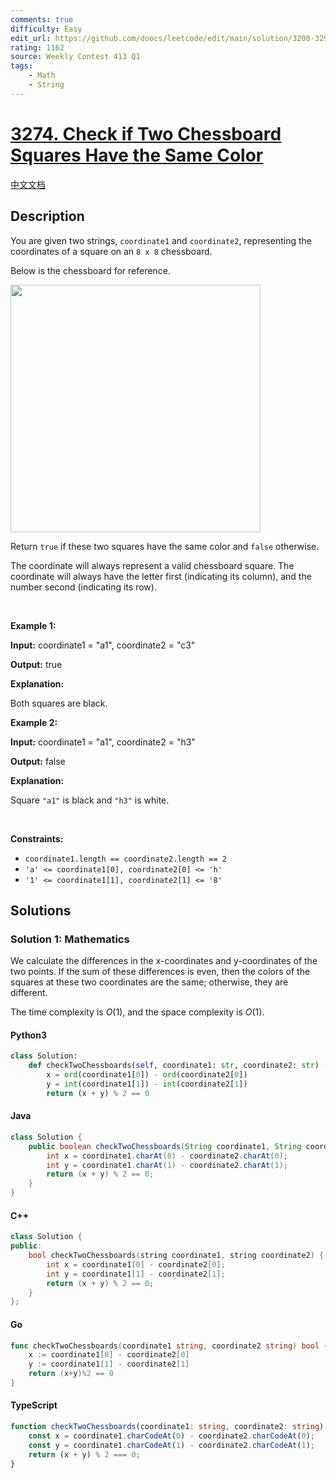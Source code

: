 ```yaml
---
comments: true
difficulty: Easy
edit_url: https://github.com/doocs/leetcode/edit/main/solution/3200-3299/3274.Check%20if%20Two%20Chessboard%20Squares%20Have%20the%20Same%20Color/README_EN.md
rating: 1162
source: Weekly Contest 413 Q1
tags:
    - Math
    - String
---
```


<!-- problem:start -->

# [3274. Check if Two Chessboard Squares Have the Same Color](https://leetcode.com/problems/check-if-two-chessboard-squares-have-the-same-color)

[中文文档](/solution/3200-3299/3274.Check%20if%20Two%20Chessboard%20Squares%20Have%20the%20Same%20Color/README.md)

## Description

<!-- description:start -->

<p>You are given two strings, <code>coordinate1</code> and <code>coordinate2</code>, representing the coordinates of a square on an <code>8 x 8</code> chessboard.</p>

<p>Below is the chessboard for reference.</p>

<p><img alt="" src="https://fastly.jsdelivr.net/gh/doocs/leetcode@main/solution/3200-3299/3274.Check%20if%20Two%20Chessboard%20Squares%20Have%20the%20Same%20Color/images/screenshot-2021-02-20-at-22159-pm.png" style="width: 400px; height: 396px;" /></p>

<p>Return <code>true</code> if these two squares have the same color and <code>false</code> otherwise.</p>

<p>The coordinate will always represent a valid chessboard square. The coordinate will always have the letter first (indicating its column), and the number second (indicating its row).</p>

<p>&nbsp;</p>
<p><strong class="example">Example 1:</strong></p>

<div class="example-block">
<p><strong>Input:</strong> <span class="example-io">coordinate1 = &quot;a1&quot;, coordinate2 = &quot;c3&quot;</span></p>

<p><strong>Output:</strong> <span class="example-io">true</span></p>

<p><strong>Explanation:</strong></p>

<p>Both squares are black.</p>
</div>

<p><strong class="example">Example 2:</strong></p>

<div class="example-block">
<p><strong>Input:</strong> <span class="example-io">coordinate1 = &quot;a1&quot;, coordinate2 = &quot;h3&quot;</span></p>

<p><strong>Output:</strong> <span class="example-io">false</span></p>

<p><strong>Explanation:</strong></p>

<p>Square <code>&quot;a1&quot;</code> is black and <code>&quot;h3&quot;</code> is white.</p>
</div>

<p>&nbsp;</p>
<p><strong>Constraints:</strong></p>

<ul>
	<li><code>coordinate1.length == coordinate2.length == 2</code></li>
	<li><code>&#39;a&#39; &lt;= coordinate1[0], coordinate2[0] &lt;= &#39;h&#39;</code></li>
	<li><code>&#39;1&#39; &lt;= coordinate1[1], coordinate2[1] &lt;= &#39;8&#39;</code></li>
</ul>

<!-- description:end -->

## Solutions

<!-- solution:start -->

### Solution 1: Mathematics

We calculate the differences in the x-coordinates and y-coordinates of the two points. If the sum of these differences is even, then the colors of the squares at these two coordinates are the same; otherwise, they are different.

The time complexity is $O(1)$, and the space complexity is $O(1)$.

<!-- tabs:start -->

#### Python3

```python
class Solution:
    def checkTwoChessboards(self, coordinate1: str, coordinate2: str) -> bool:
        x = ord(coordinate1[0]) - ord(coordinate2[0])
        y = int(coordinate1[1]) - int(coordinate2[1])
        return (x + y) % 2 == 0
```

#### Java

```java
class Solution {
    public boolean checkTwoChessboards(String coordinate1, String coordinate2) {
        int x = coordinate1.charAt(0) - coordinate2.charAt(0);
        int y = coordinate1.charAt(1) - coordinate2.charAt(1);
        return (x + y) % 2 == 0;
    }
}
```

#### C++

```cpp
class Solution {
public:
    bool checkTwoChessboards(string coordinate1, string coordinate2) {
        int x = coordinate1[0] - coordinate2[0];
        int y = coordinate1[1] - coordinate2[1];
        return (x + y) % 2 == 0;
    }
};
```

#### Go

```go
func checkTwoChessboards(coordinate1 string, coordinate2 string) bool {
	x := coordinate1[0] - coordinate2[0]
	y := coordinate1[1] - coordinate2[1]
	return (x+y)%2 == 0
}
```

#### TypeScript

```ts
function checkTwoChessboards(coordinate1: string, coordinate2: string): boolean {
    const x = coordinate1.charCodeAt(0) - coordinate2.charCodeAt(0);
    const y = coordinate1.charCodeAt(1) - coordinate2.charCodeAt(1);
    return (x + y) % 2 === 0;
}
```

<!-- tabs:end -->

<!-- solution:end -->

<!-- problem:end -->
